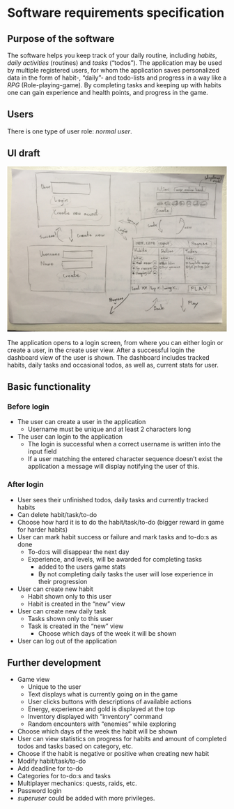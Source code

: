 # Software requirements specification

## Purpose of the software

The software helps you keep track of your daily routine, including *habits*, *daily activities* (routines) and *tasks* (“todos”). The application may be used by multiple registered users, for whom the application saves personalized data in the form of habit-, “daily”- and todo-lists and progress in a way like a *RPG* (Role-playing-game). By completing tasks and keeping up with habits one can gain experience and health points, and progress in the game.

## Users
There is one type of user role: *normal user*. 

## UI draft

<img src="https://raw.githubusercontent.com/stadibo/otm-harjoitustyo/master/habitRPG/documentation/img/UI_darft_p1.jpg" width="750">

The application opens to a login screen, from where you can either login or create a user, in the create user view. After a successful login the dashboard view of the user is shown. The dashboard includes tracked habits, daily tasks and occasional todos, as well as, current stats for user.

## Basic functionality
### Before login
- The user can create a user in the application
  - Username must be unique and at least 2 characters long
- The user can login to the application
  - The login is successful when a correct username is written into the input field
  - If a user matching the entered character sequence doesn’t exist the application a message will display notifying the user of this.
### After login
- User sees their unfinished todos, daily tasks and currently tracked habits
- Can delete habit/task/to-do
- Choose how hard it is to do the habit/task/to-do (bigger reward in game for harder habits)
- User can mark habit success or failure and mark tasks and to-do:s as done
  - To-do:s will disappear the next day
  - Experience, and levels, will be awarded for completing tasks
    - added to the users game stats
    - By not completing daily tasks the user will lose experience in their progression
- User can create new habit
  - Habit shown only to this user
  - Habit is created in the “new” view
- User can create new daily task
  - Tasks shown only to this user
  - Task is created in the “new” view
    - Choose which days of the week it will be shown
- User can log out of the application

## Further development
- Game view
    - Unique to the user
    - Text displays what is currently going on in the game
    - User clicks buttons with descriptions of available actions
    - Energy, experience and gold is displayed at the top
    - Inventory displayed with “inventory” command
    - Random encounters with “enemies” while exploring
- Choose which days of the week the habit will be shown
- User can view statistics on progress for habits and amount of completed todos and tasks based on category, etc.
- Choose if the habit is negative or positive when creating new habit
- Modify habit/task/to-do
- Add deadline for to-do
- Categories for to-do:s and tasks
- Multiplayer mechanics: quests, raids, etc.
- Password login
- *superuser* could be added with more privileges.

